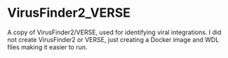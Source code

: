 # VirusFinder2_VERSE
A copy of VirusFinder2/VERSE, used for identifying viral integrations.
I did not create VirusFinder2 or VERSE, just creating a Docker image and WDL files making it easier to run.
